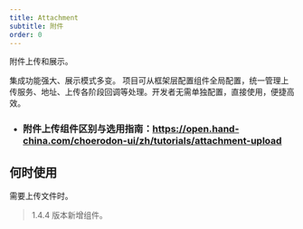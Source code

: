 ```yaml
---
title: Attachment
subtitle: 附件
order: 0
---
```


附件上传和展示。

集成功能强大、展示模式多变。
项目可从框架层配置组件全局配置，统一管理上传服务、地址、上传各阶段回调等处理。开发者无需单独配置，直接使用，便捷高效。

- ### 附件上传组件区别与选用指南：https://open.hand-china.com/choerodon-ui/zh/tutorials/attachment-upload

## 何时使用

需要上传文件时。

> 1.4.4 版本新增组件。
